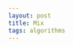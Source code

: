 ```yaml
---
layout: post
title: Mix
tags: algorithms
---
```


<script src="https://gist.github.com/selimslab/28dce41a46b96c556421c58dfb5acbc9.js"></script>

<script src="https://gist.github.com/selimslab/c9f83af8e34d01ad78c64dc6b97cb9b3.js"></script>

<script src="https://gist.github.com/selimslab/40ffc128e782bad0cd18976c03152418.js"></script>

